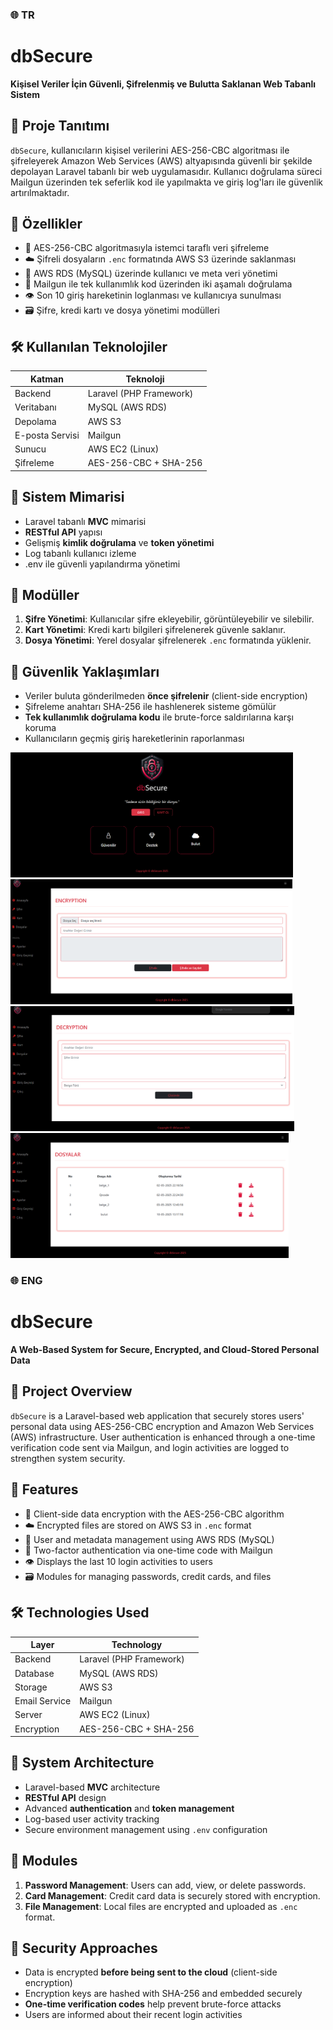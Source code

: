 <h3>🌐 TR</h3>

# dbSecure

**Kişisel Veriler İçin Güvenli, Şifrelenmiş ve Bulutta Saklanan Web Tabanlı Sistem**

## 📌 Proje Tanıtımı

`dbSecure`, kullanıcıların kişisel verilerini AES-256-CBC algoritması ile şifreleyerek Amazon Web Services (AWS) altyapısında güvenli bir şekilde depolayan Laravel tabanlı bir web uygulamasıdır. Kullanıcı doğrulama süreci Mailgun üzerinden tek seferlik kod ile yapılmakta ve giriş log'ları ile güvenlik artırılmaktadır.

## 🚀 Özellikler

- 🔐 AES-256-CBC algoritmasıyla istemci taraflı veri şifreleme
- ☁️ Şifreli dosyaların `.enc` formatında AWS S3 üzerinde saklanması
- 🧩 AWS RDS (MySQL) üzerinde kullanıcı ve meta veri yönetimi
- 📧 Mailgun ile tek kullanımlık kod üzerinden iki aşamalı doğrulama
- 👁️ Son 10 giriş hareketinin loglanması ve kullanıcıya sunulması
- 🗃️ Şifre, kredi kartı ve dosya yönetimi modülleri

## 🛠️ Kullanılan Teknolojiler

| Katman | Teknoloji |
|-------|-----------|
| Backend | Laravel (PHP Framework) |
| Veritabanı | MySQL (AWS RDS) |
| Depolama | AWS S3 |
| E-posta Servisi | Mailgun |
| Sunucu | AWS EC2 (Linux) |
| Şifreleme | AES-256-CBC + SHA-256 |

## 🧱 Sistem Mimarisi

- Laravel tabanlı **MVC** mimarisi
- **RESTful API** yapısı
- Gelişmiş **kimlik doğrulama** ve **token yönetimi**
- Log tabanlı kullanıcı izleme
- .env ile güvenli yapılandırma yönetimi

## 📁 Modüller

1. **Şifre Yönetimi**: Kullanıcılar şifre ekleyebilir, görüntüleyebilir ve silebilir.
2. **Kart Yönetimi**: Kredi kartı bilgileri şifrelenerek güvenle saklanır.
3. **Dosya Yönetimi**: Yerel dosyalar şifrelenerek `.enc` formatında yüklenir.

## 🔐 Güvenlik Yaklaşımları

- Veriler buluta gönderilmeden **önce şifrelenir** (client-side encryption)
- Şifreleme anahtarı SHA-256 ile hashlenerek sisteme gömülür
- **Tek kullanımlık doğrulama kodu** ile brute-force saldırılarına karşı koruma
- Kullanıcıların geçmiş giriş hareketlerinin raporlanması

<div>
    <img src="public/img/1.png" height=200px>
    <img src="public/img/5.png" height=200px>
    <img src="public/img/6.png" height=200px>
    <img src="public/img/8.png" height=200px>
</div>

<h3>🌐 ENG</h3>

# dbSecure

**A Web-Based System for Secure, Encrypted, and Cloud-Stored Personal Data**

## 📌 Project Overview

`dbSecure` is a Laravel-based web application that securely stores users' personal data using AES-256-CBC encryption and Amazon Web Services (AWS) infrastructure. User authentication is enhanced through a one-time verification code sent via Mailgun, and login activities are logged to strengthen system security.

## 🚀 Features

- 🔐 Client-side data encryption with the AES-256-CBC algorithm
- ☁️ Encrypted files are stored on AWS S3 in `.enc` format
- 🧩 User and metadata management using AWS RDS (MySQL)
- 📧 Two-factor authentication via one-time code with Mailgun
- 👁️ Displays the last 10 login activities to users
- 🗃️ Modules for managing passwords, credit cards, and files

## 🛠️ Technologies Used

| Layer | Technology |
|-------|------------|
| Backend | Laravel (PHP Framework) |
| Database | MySQL (AWS RDS) |
| Storage | AWS S3 |
| Email Service | Mailgun |
| Server | AWS EC2 (Linux) |
| Encryption | AES-256-CBC + SHA-256 |

## 🧱 System Architecture

- Laravel-based **MVC** architecture
- **RESTful API** design
- Advanced **authentication** and **token management**
- Log-based user activity tracking
- Secure environment management using `.env` configuration

## 📁 Modules

1. **Password Management**: Users can add, view, or delete passwords.
2. **Card Management**: Credit card data is securely stored with encryption.
3. **File Management**: Local files are encrypted and uploaded as `.enc` format.

## 🔐 Security Approaches

- Data is encrypted **before being sent to the cloud** (client-side encryption)
- Encryption keys are hashed with SHA-256 and embedded securely
- **One-time verification codes** help prevent brute-force attacks
- Users are informed about their recent login activities
